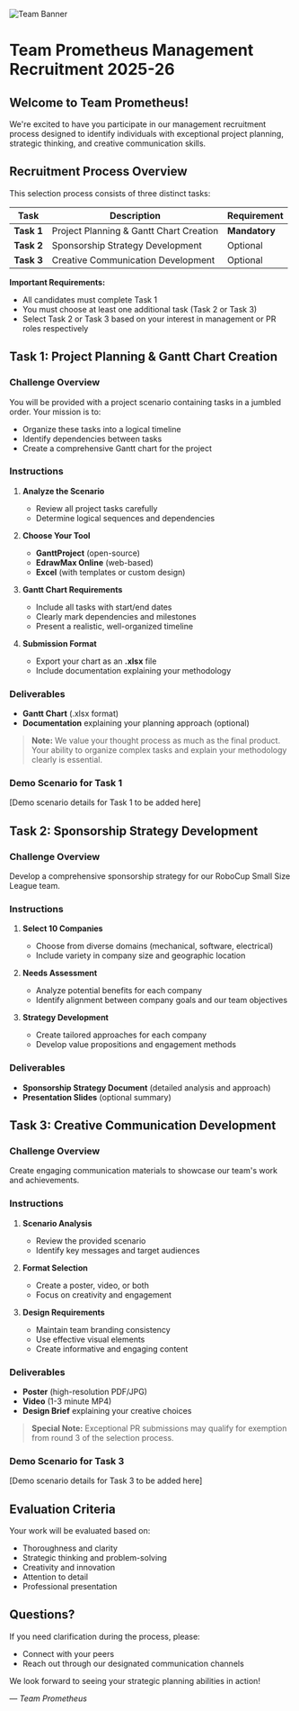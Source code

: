 ![Team Banner](/images/Team%20Banner.png)

# Team Prometheus Management Recruitment 2025-26

## Welcome to Team Prometheus!

We're excited to have you participate in our management recruitment process designed to identify individuals with exceptional project planning, strategic thinking, and creative communication skills.

## Recruitment Process Overview

This selection process consists of three distinct tasks:

| Task | Description | Requirement |
|------|-------------|-------------|
| **Task 1** | Project Planning & Gantt Chart Creation | **Mandatory** |
| **Task 2** | Sponsorship Strategy Development | Optional |
| **Task 3** | Creative Communication Development | Optional |

**Important Requirements:**
- All candidates must complete Task 1
- You must choose at least one additional task (Task 2 or Task 3)
- Select Task 2 or Task 3 based on your interest in management or PR roles respectively

## Task 1: Project Planning & Gantt Chart Creation

### Challenge Overview

You will be provided with a project scenario containing tasks in a jumbled order. Your mission is to:
- Organize these tasks into a logical timeline
- Identify dependencies between tasks
- Create a comprehensive Gantt chart for the project

### Instructions

1. **Analyze the Scenario**
   - Review all project tasks carefully
   - Determine logical sequences and dependencies

2. **Choose Your Tool**
   - **GanttProject** (open-source)
   - **EdrawMax Online** (web-based)
   - **Excel** (with templates or custom design)

3. **Gantt Chart Requirements**
   - Include all tasks with start/end dates
   - Clearly mark dependencies and milestones
   - Present a realistic, well-organized timeline

4. **Submission Format**
   - Export your chart as an **.xlsx** file
   - Include documentation explaining your methodology

### Deliverables

- **Gantt Chart** (.xlsx format)
- **Documentation** explaining your planning approach (optional)

> **Note:** We value your thought process as much as the final product. Your ability to organize complex tasks and explain your methodology clearly is essential.

### Demo Scenario for Task 1

[Demo scenario details for Task 1 to be added here]

## Task 2: Sponsorship Strategy Development

### Challenge Overview

Develop a comprehensive sponsorship strategy for our RoboCup Small Size League team.

### Instructions

1. **Select 10 Companies**
   - Choose from diverse domains (mechanical, software, electrical)
   - Include variety in company size and geographic location

2. **Needs Assessment**
   - Analyze potential benefits for each company
   - Identify alignment between company goals and our team objectives

3. **Strategy Development**
   - Create tailored approaches for each company
   - Develop value propositions and engagement methods

### Deliverables

- **Sponsorship Strategy Document** (detailed analysis and approach)
- **Presentation Slides** (optional summary)

## Task 3: Creative Communication Development

### Challenge Overview

Create engaging communication materials to showcase our team's work and achievements.

### Instructions

1. **Scenario Analysis**
   - Review the provided scenario
   - Identify key messages and target audiences

2. **Format Selection**
   - Create a poster, video, or both
   - Focus on creativity and engagement

3. **Design Requirements**
   - Maintain team branding consistency
   - Use effective visual elements
   - Create informative and engaging content

### Deliverables

- **Poster** (high-resolution PDF/JPG)
- **Video** (1-3 minute MP4)
- **Design Brief** explaining your creative choices

> **Special Note:** Exceptional PR submissions may qualify for exemption from round 3 of the selection process.

### Demo Scenario for Task 3

[Demo scenario details for Task 3 to be added here]

## Evaluation Criteria

Your work will be evaluated based on:
- Thoroughness and clarity
- Strategic thinking and problem-solving
- Creativity and innovation
- Attention to detail
- Professional presentation

## Questions?

If you need clarification during the process, please:
- Connect with your peers
- Reach out through our designated communication channels

We look forward to seeing your strategic planning abilities in action!

*— Team Prometheus*
